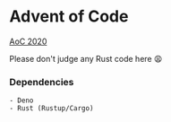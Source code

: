 # Advent of Code 

[AoC 2020](https://adventofcode.com/2020/about)

Please don't judge any Rust code here :weary:
### Dependencies
    - Deno
    - Rust (Rustup/Cargo)
